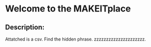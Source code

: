 # Welcome to the MAKEITplace

## Description:
Attatched is a csv. 
Find the hidden phrase.
zzzzzzzzzzzzzzzzzzzzz.


